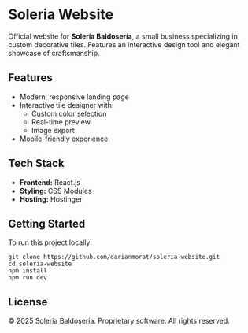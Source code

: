 # Soleria Website

Official website for **Soleria Baldosería**, a small business specializing in custom
decorative tiles. Features an interactive design tool and elegant showcase of craftsmanship.

## Features

- Modern, responsive landing page
- Interactive tile designer with:
   - Custom color selection
   - Real-time preview
   - Image export
- Mobile-friendly experience

## Tech Stack

- **Frontend:** React.js
- **Styling:** CSS Modules
- **Hosting:** Hostinger

## Getting Started

To run this project locally:

```shell
git clone https://github.com/darianmorat/soleria-website.git
cd soleria-website
npm install
npm run dev
```

## License

© 2025 Soleria Baldosería. Proprietary software. All rights reserved.

